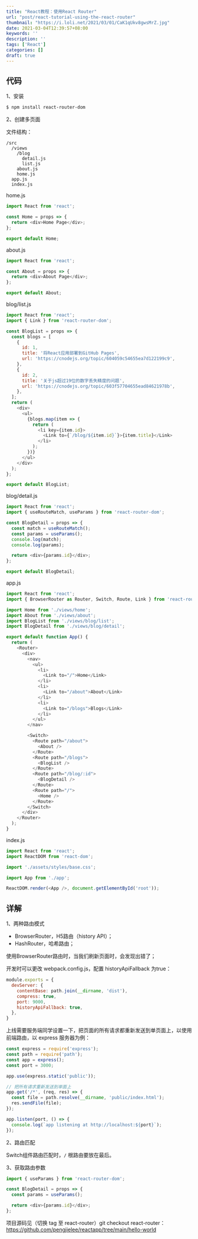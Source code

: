 ```yaml
---
title: "React教程：使用React Router"
url: "post/react-tutorial-using-the-react-router"
thumbnail: "https://i.loli.net/2021/03/01/CaK1qUkv8gwsMrZ.jpg"
date: 2021-03-04T12:39:57+08:00
keywords: ''
description: ''
tags: ['React']
categories: []
draft: true
---
```


## 代码 

1、安装

```bash
$ npm install react-router-dom
```

2、创建多页面

文件结构：

```
/src
  /views
    /blog
      detail.js
      list.js
    about.js
    home.js
  app.js
  index.js
```

home.js

```javascript
import React from 'react';

const Home = props => {
  return <div>Home Page</div>;
};

export default Home;
```

about.js

```javascript
import React from 'react';

const About = props => {
  return <div>About Page</div>;
};

export default About;
```

blog/list.js

```javascript
import React from 'react';
import { Link } from 'react-router-dom';

const BlogList = props => {
  const blogs = [
    {
      id: 1,
      title: '将React应用部署到GitHub Pages',
      url: 'https://cnodejs.org/topic/604059c54655ea7d122199c9',
    },
    {
      id: 2,
      title: '关于js超过19位的数字丢失精度的问题',
      url: 'https://cnodejs.org/topic/603f57704655ead84621978b',
    },
  ];
  return (
    <div>
      <ul>
        {blogs.map(item => {
          return (
            <li key={item.id}>
              <Link to={`/blog/${item.id}`}>{item.title}</Link>
            </li>
          );
        })}
      </ul>
    </div>
  );
};

export default BlogList;
```

blog/detail.js

```javascript
import React from 'react';
import { useRouteMatch, useParams } from 'react-router-dom';

const BlogDetail = props => {
  const match = useRouteMatch();
  const params = useParams();
  console.log(match);
  console.log(params);

  return <div>{params.id}</div>;
};

export default BlogDetail;
```

app.js

```javascript
import React from 'react';
import { BrowserRouter as Router, Switch, Route, Link } from 'react-router-dom';

import Home from './views/home';
import About from './views/about';
import BlogList from './views/blog/list';
import BlogDetail from './views/blog/detail';

export default function App() {
  return (
    <Router>
      <div>
        <nav>
          <ul>
            <li>
              <Link to="/">Home</Link>
            </li>
            <li>
              <Link to="/about">About</Link>
            </li>
            <li>
              <Link to="/blogs">Blogs</Link>
            </li>
          </ul>
        </nav>

        <Switch>
          <Route path="/about">
            <About />
          </Route>
          <Route path="/blogs">
            <BlogList />
          </Route>
          <Route path="/blog/:id">
            <BlogDetail />
          </Route>
          <Route path="/">
            <Home />
          </Route>
        </Switch>
      </div>
    </Router>
  );
}
```

index.js

```javascript
import React from 'react';
import ReactDOM from 'react-dom';

import './assets/styles/base.css';

import App from './app';

ReactDOM.render(<App />, document.getElementById('root'));
```

## 详解

1、两种路由模式

- BrowserRouter，H5路由（history API）；
- HashRouter，哈希路由；

使用BrowserRouter路由时，当我们刷新页面时，会发现出错了；

开发时可以更改 webpack.config.js，配置 historyApiFallback 为true：

```javascript
module.exports = {
  devServer: {
    contentBase: path.join(__dirname, 'dist'),
    compress: true,
    port: 9000,
    historyApiFallback: true, 
  },
}
```

上线需要服务端同学设置一下，把页面的所有请求都重新发送到单页面上，以使用前端路由，以 express 服务器为例：

```javascript
const express = require('express');
const path = require('path');
const app = express();
const port = 3000;

app.use(express.static('public'));

// 把所有请求重新发送到单面上
app.get('/*', (req, res) => {
  const file = path.resolve(__dirname, 'public/index.html');
  res.sendFile(file);
});

app.listen(port, () => {
  console.log(`app listening at http://localhost:${port}`);
});
```

2、路由匹配

Switch组件路由匹配时，`/` 根路由要放在最后。 

3、获取路由参数

```javascript
import { useParams } from 'react-router-dom';

const BlogDetail = props => {
  const params = useParams();

  return <div>{params.id}</div>;
};
```


项目源码见（切换 tag 至 react-router）git checkout react-router： https://github.com/pengjielee/reactapp/tree/main/hello-world







